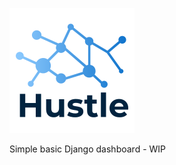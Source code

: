 ![alt text](https://github.com/TheDarkPyotr/Hustle/blob/master/static/assets/img/logo.png)


Simple basic Django dashboard - WIP
